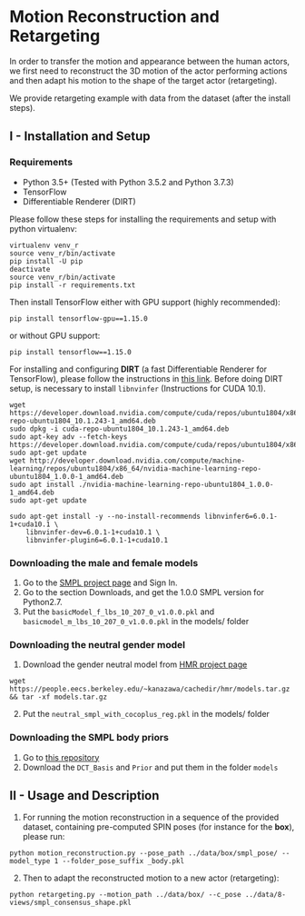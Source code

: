 # Motion Reconstruction and Retargeting

In order to transfer the motion and appearance between the human actors, we first need to reconstruct the 3D motion of the actor performing actions and then adapt his motion to the shape of the target actor (retargeting). 

We provide retargeting example with data from the dataset (after the install steps).

## I - Installation and Setup

### Requirements
- Python 3.5+ (Tested with Python 3.5.2 and Python 3.7.3)
- TensorFlow
- Differentiable Renderer (DIRT)

Please follow these steps for installing the requirements and setup with python virtualenv:
```
virtualenv venv_r
source venv_r/bin/activate
pip install -U pip
deactivate
source venv_r/bin/activate
pip install -r requirements.txt
```

Then install TensorFlow either with GPU support (highly recommended):
```
pip install tensorflow-gpu==1.15.0
```
or without GPU support:
```
pip install tensorflow==1.15.0
```

For installing and configuring **DIRT** (a fast Differentiable Renderer for TensorFlow), please follow the instructions in [this link](https://github.com/pmh47/dirt). Before doing DIRT setup, is necessary to install ```libnvinfer``` (Instructions for CUDA 10.1).

```
wget https://developer.download.nvidia.com/compute/cuda/repos/ubuntu1804/x86_64/cuda-repo-ubuntu1804_10.1.243-1_amd64.deb
sudo dpkg -i cuda-repo-ubuntu1804_10.1.243-1_amd64.deb
sudo apt-key adv --fetch-keys https://developer.download.nvidia.com/compute/cuda/repos/ubuntu1804/x86_64/7fa2af80.pub
sudo apt-get update
wget http://developer.download.nvidia.com/compute/machine-learning/repos/ubuntu1804/x86_64/nvidia-machine-learning-repo-ubuntu1804_1.0.0-1_amd64.deb
sudo apt install ./nvidia-machine-learning-repo-ubuntu1804_1.0.0-1_amd64.deb
sudo apt-get update

sudo apt-get install -y --no-install-recommends libnvinfer6=6.0.1-1+cuda10.1 \
    libnvinfer-dev=6.0.1-1+cuda10.1 \
    libnvinfer-plugin6=6.0.1-1+cuda10.1
```

### Downloading the male and female models

1. Go to the [SMPL project page](http://smpl.is.tue.mpg.de) and Sign In.
2. Go to the section Downloads, and get the 1.0.0 SMPL version for Python2.7.
3. Put the ```basicModel_f_lbs_10_207_0_v1.0.0.pkl``` and ```basicmodel_m_lbs_10_207_0_v1.0.0.pkl``` in the models/ folder

### Downloading the neutral gender model

1. Download the gender neutral model from [HMR project page](http://https://github.com/akanazawa/hmr)
```
wget https://people.eecs.berkeley.edu/~kanazawa/cachedir/hmr/models.tar.gz && tar -xf models.tar.gz
```
2. Put the ```neutral_smpl_with_cocoplus_reg.pkl``` in the models/ folder

### Downloading the SMPL body priors

1. Go to [this repository](https://github.com/YinghaoHuang91/MuVS/tree/master/Data/)
2. Download the ```DCT_Basis``` and ```Prior``` and put them in the folder ```models``` 


## II - Usage and Description

1. For running the motion reconstruction in a sequence of the provided dataset, containing pre-computed SPIN poses (for instance for the **box**), please run:
```
python motion_reconstruction.py --pose_path ../data/box/smpl_pose/ --model_type 1 --folder_pose_suffix _body.pkl

```

2. Then to adapt the reconstructed motion to a new actor (retargeting):
```
python retargeting.py --motion_path ../data/box/ --c_pose ../data/8-views/smpl_consensus_shape.pkl
```
